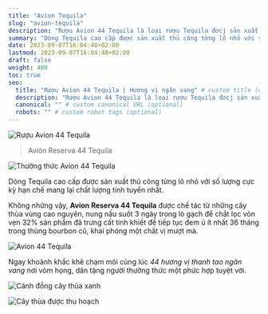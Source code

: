 ```yaml
---
title: "Avion Tequila"
slug: "avion-tequila"
description: "Rượu Avion 44 Tequila là loại rượu Tequila đơcj sản xuất thủ công với từng lô nhỏ với số lượng hạn chế"
summary: "Dòng Tequila cao cấp được sản xuất thủ công từng lô nhỏ với số lượng cực kỳ hạn chế mang lại chất lượng tinh tuyển nhất"
date: 2023-09-07T16:04:48+02:00
lastmod: 2023-09-07T16:04:48+02:00
draft: false
weight: 400
toc: true
seo:
  title: "Rượu Avion 44 Tequila | Hương vị ngân vang" # custom title (optional)
  description: "Rượu Avion 44 Tequila là loại rượu Tequila đơcj sản xuất thủ công với từng lô nhỏ với số lượng hạn chế" # custom description (recommended)
  canonical: "" # custom canonical URL (optional)
  robots: "" # custom robot tags (optional)
---
```


![Rượu Avion 44 Tequila](images/avion-44-tequila.jpg "Avion 44 Tequila")

> Avión Reserva 44 Tequila

![Thưởng thức Avion 44 Tequila](images/thuong-thuc-avion-44.jpg "Thưởng thức Avion 44 Tequila")

Dòng Tequila cao cấp được sản xuất thủ công từng lô nhỏ với số lượng cực kỳ hạn chế mang lại chất lượng tinh tuyển nhất.

Không những vậy, **Avion Reserva 44 Tequila** được chế tác từ những cây thùa vùng cao nguyên, nung nấu suốt 3 ngày trong lò gạch để chắt lọc vỏn vẹn 32% sản phẩm đã trưng cất tinh khiết để tiếp tục đem ủ ít nhất 36 tháng trong thùng bourbon cũ, khai phóng một chất vị mượt mà.

![Avion 44 Tequila](images/avion-44-tequila-06.jpg "Loại rượu Avion 44 Tequila")

Ngay khoảnh khắc khẽ chạm môi cùng lúc *44 hương vị thanh tao ngân vang* nơi vòm họng, dân tặng người thưởng thức một phức hợp tuyệt vời.

![Cánh đồng cây thùa xanh](images/canh-dong-cay-thua-1.jpg "Cánh đồng cây thùa xanh để làm Tequila")

![Cây thùa được thu hoạch](images/sau-thua-hoach-thua.jpg "Cây thùa sau khi thu hoạch")
